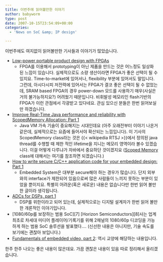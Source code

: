 ```yaml
---
title: 이번주에 읽어볼만한 이야기
author: babyworm
type: post
date: 2007-10-15T23:54:09+00:00
categories:
  - 'News on SoC &amp; IP design'

---
```

이번주에도 여지없이 읽어볼만한 기사들과 이야기가 많았습니다.

  * [Low-power portable product design with FPGAs](https://semiiphub.com/article/low-power-portable-product-design-with-fpgas)
    * FPGA를 이용해서 prototyping이 아닌 제품을 만드는 것은 어느정도 일상화 된 느낌이 있습니다. 실제적으로도 소량 생산이라면 FPGA가 좋은 선택이 될 수 있지요. Time-to-market에 있어서나, flexibility 부분에 있어서도 말입니다. 그런데, 아시다시피 저전력에 있어서는 FPGA가 결코 좋은 선택이 될 수 없었는데, SRAM based FPGA의 경우 power-down 모드를 사용하기 매우(사실은 거의 불가능하지요?) 어려웠기 때문입니다. 비휘발성 메모리인 flash기반의 FPGA가 이런 관점에서 각광받고 있다네요. 관심 있으신 분들은 한번 읽어보실만 하겠습니다.
  * [Improve Real-Time Java performance and reliability with ScopedMemory Allocation: Part 1](https://people.csail.mit.edu/rinard/paper/emsoft01.pdf)
    * Java VM 가속 기술이 중요해지는 시대인데요 (아주 오래전부터 이야기 나온거 같은데, 실제적으로는 요즘에 들어서야 확산되는 느낌입니다). 이 기사의 ScopedMemory class라는 것은 {{< wikipedia RTSJ >}}에서 정의된 java thread를 수행할 때 제한 적인 lifetime을 지니는 메모리 영역이라 볼수 있겠습니다. 이걸 어떻게 다루냐가 자바에서 중요하단 것이겠지요 ([Scoped Memory](https://docs.oracle.com/javase/realtime/doc_2.2u1/release/rtsj-docs/javax/realtime/ScopedMemory.html) class에 대해서는 여기를 참조하면 되겠습니다.)
  * [How to write secure C/C++ application code for your embedded design: Part 1
](https://www.ti.com/lit/pdf/sprp550)
    * Embedded System은 대부분 secure해야 하는 경우가 많습니다. 단지 외부와의 interface가 제한되어 있음으로써 많은 사람들이 느끼지 못하는 부분이 있었을 뿐이지요. 특별히 어려운(혹은 새로운) 내용은 없습니다만 한번 읽어 볼만한 글이라 생각됩니다.
  * [ADCs for DSPs, part 1](https://www.eetimes.com/mobile-weekly-reader-volume-12/)
    * DSP를 위한이라고 되어 있는데, 실제적으로는 디지털 설계자가 한번 읽어 볼만한 개론적인 이야기입니다.
  * [1080/60p를 보장하는 범용 SoC][7]
    [Horizon Semiconductors][8]사는 업계 최초로 차세대 미디어 플레이어/기록기를 위해 2채널의 1080/60p 디코딩을 가능하게 하는 범용 SoC 솔루션을 발표했다&#8230;. (신선한 내용은 아니지만, 기술 속도를 보기에는 괜찮아 보입니다.)
  * [Fundamentals of embedded video, part 2](https://www.edn.com/fundamentals-of-embedded-video-part-2/):
    역시 교양에 해당하는 내용입니다.

한주 한주 나오는 좋은 내용이 많은데요. 가끔 괜찮은 내용이 있음 따로 정리해서 올리겠습니다.

